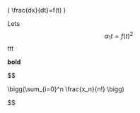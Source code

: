 
\( \frac{dx}{dt}=f(t) \)

Lets $$ \alpha_1 t = f(t)^2 $$ ttt

**bold**

$$

\bigg(\sum_{i=0}^n \frac{x_n}{n!} \bigg)

$$
